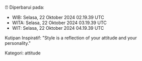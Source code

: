 ⏰ Diperbarui pada:
- WIB: Selasa, 22 Oktober 2024 02.19.39 UTC
- WITA: Selasa, 22 Oktober 2024 03.19.39 UTC
- WIT: Selasa, 22 Oktober 2024 04.19.39 UTC

Kutipan Inspiratif:
"Style is a reflection of your attitude and your personality."


Kategori: attitude

